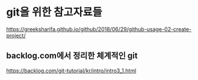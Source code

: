 # git을 위한 참고자료들
<https://greeksharifa.github.io/github/2018/06/29/github-usage-02-create-project/>
## backlog.com에서 정리한 체계적인 git
<https://backlog.com/git-tutorial/kr/intro/intro3_1.html>
